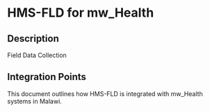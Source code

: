 # HMS-FLD for mw_Health

## Description

Field Data Collection

## Integration Points

This document outlines how HMS-FLD is integrated with mw_Health systems in Malawi.
